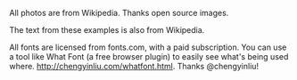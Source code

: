 All photos are from Wikipedia. Thanks open source images.

The text from these examples is also from Wikipedia. 

All fonts are licensed from fonts.com, with a paid subscription. You can use a tool like What Font (a free browser plugin) to easily see what's being used where. http://chengyinliu.com/whatfont.html. Thanks @chengyinliu!
